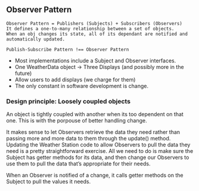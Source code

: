 ## Observer Pattern

```
Observer Pattern = Publishers (Subjects) + Subscribers (Observers)
It defines a one-to-many relationship between a set of objects.
When an obj changes its state, all of its dependant are notified and automatically updated.
```

```
Publish-Subscribe Pattern !== Observer Pattern
```

- Most implementations include a Subject and Observer interfaces.
- One WeatherData object -> Three Displays (and possibly more in the future)
- Allow users to add displays (we charge for them)
- The only constant in software development is change.

### Design principle: Loosely coupled objects
An object is tightly coupled with another when its too dependent on that one. This is with the porpouse of better handling change.



It makes sense to let Observers retrieve the data they need rather than passing more and more data to them through the update() method.
Updating the Weather Station code to allow Observers to pull the data they need is a pretty straightforward exercise. All we need to do is make sure the Subject has getter methods for its data, and then change our Observers to use them to pull the data that’s appropriate for their needs.

When an Observer is notified of a change, it calls getter methods on the Subject to pull the values it needs.